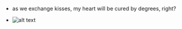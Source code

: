 - as we exchange kisses, my heart will be cured by degrees, right?

- ![alt text](https://www.google.com/imgres?q=möbius%20hiiragi%20kirai&imgurl=https%3A%2F%2Fstatic.wikia.nocookie.net%2Fv__%2Fimages%2F6%2F68%2FMobious_hiiragikirai.jpg%2Frevision%2Flatest%3Fcb%3D20201126102624%26path-prefix%3Dvocaloidlyrics&imgrefurl=https%3A%2F%2Fvocaloidlyrics.fandom.com%2Fwiki%2F%25E3%2583%25A1%25E3%2583%2593%25E3%2582%25A6%25E3%2582%25B9_(M%25C3%25B6bius)%2FHiiragi_Kirai&docid=9pYPzZoQiPfqvM&tbnid=43hTuwBUOL-JKM&vet=12ahUKEwin5Mzsk6KJAxW2VUEAHaJUNlEQM3oECBsQAA..i&w=1280&h=720&hcb=2&ved=2ahUKEwin5Mzsk6KJAxW2VUEAHaJUNlEQM3oECBsQAA)

<!---
ultimate-rebel/ultimate-rebel is a ✨ special ✨ repository because its `README.md` (this file) appears on your GitHub profile.
You can click the Preview link to take a look at your changes.
--->

